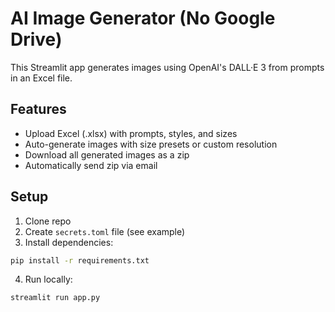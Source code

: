 # AI Image Generator (No Google Drive)

This Streamlit app generates images using OpenAI's DALL·E 3 from prompts in an Excel file.

## Features
- Upload Excel (.xlsx) with prompts, styles, and sizes
- Auto-generate images with size presets or custom resolution
- Download all generated images as a zip
- Automatically send zip via email

## Setup
1. Clone repo
2. Create `secrets.toml` file (see example)
3. Install dependencies:
```bash
pip install -r requirements.txt
```
4. Run locally:
```bash
streamlit run app.py
```
